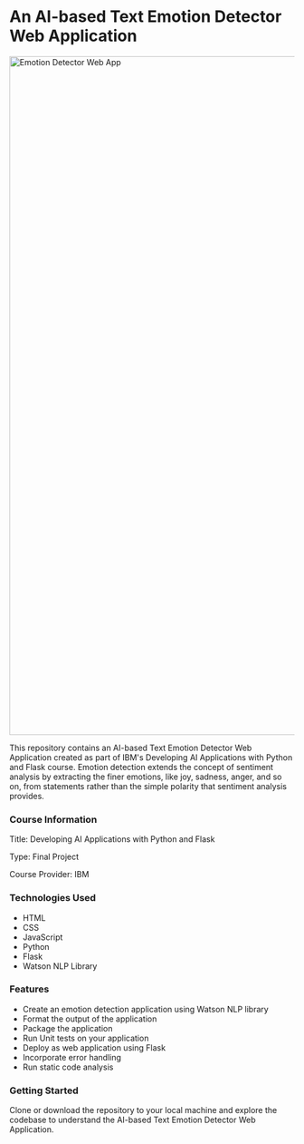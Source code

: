 # An AI-based Text Emotion Detector Web Application

<img width="1197" alt="Emotion Detector Web App" src="https://github.com/i-am-nolan25/Text-Emotion-Detector/assets/113712250/78b78a66-ae39-4608-bd4c-4ed46643e2a3">

This repository contains an AI-based Text Emotion Detector Web Application created as part of IBM's Developing AI Applications with Python and Flask course. Emotion detection extends the concept of sentiment analysis by extracting the finer emotions, like joy, sadness, anger, and so on, from statements rather than the simple polarity that sentiment analysis provides. 

### Course Information
Title: Developing AI Applications with Python and Flask

Type: Final Project

Course Provider: IBM

### Technologies Used

- HTML
- CSS
- JavaScript
- Python
- Flask
- Watson NLP Library

### Features

- Create an emotion detection application using Watson NLP library
- Format the output of the application
- Package the application
- Run Unit tests on your application
- Deploy as web application using Flask
- Incorporate error handling
- Run static code analysis

### Getting Started

Clone or download the repository to your local machine and explore the codebase to understand the AI-based Text Emotion Detector Web Application. 


